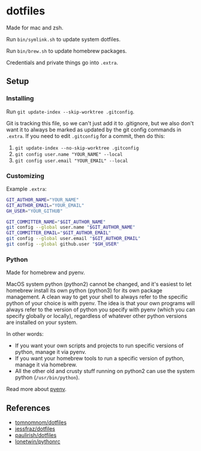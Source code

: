 # dotfiles

Made for mac and zsh.

Run `bin/symlink.sh` to update system dotfiles. 

Run `bin/brew.sh` to update homebrew packages.

Credentials and private things go into `.extra`.

## Setup

### Installing

Run `git update-index --skip-worktree .gitconfig`.

Git is tracking this file, so we can't just add it to .gitignore, but we also
don't want it to always be marked as updated by the git config commands in `.extra`.
If you need to edit `.gitconfig` for a commit, then do this:

1. `git update-index --no-skip-worktree .gitconfig`
2. `git config user.name "YOUR_NAME" --local`
3. `git config user.email "YOUR_EMAIL" --local`

### Customizing

Example `.extra`:

```bash
GIT_AUTHOR_NAME="YOUR_NAME"
GIT_AUTHOR_EMAIL="YOUR_EMAIL"
GH_USER="YOUR_GITHUB"

GIT_COMMITTER_NAME="$GIT_AUTHOR_NAME"
git config --global user.name "$GIT_AUTHOR_NAME"
GIT_COMMITTER_EMAIL="$GIT_AUTHOR_EMAIL"
git config --global user.email "$GIT_AUTHOR_EMAIL"
git config --global github.user "$GH_USER"
```

### Python

Made for homebrew and pyenv.

MacOS system python (python2) cannot be changed, and it's easiest to let homebrew install its own python (python3) for
its own package management. A clean way to get your shell to always refer to the specific python of your choice is with
pyenv. The idea is that your own programs will always refer to the version of python you specify with pyenv (which you
can specify globally or locally), regardless of whatever other python versions are installed on your system.

In other words:

* If you want your own scripts and projects to run specific versions of python, manage it via pyenv.
* If you want your homebrew tools to run a specific version of python, manage it via homebrew.
* All the other old and crusty stuff running on python2 can use the system python (`/usr/bin/python`).

Read more about [pyenv](https://github.com/pyenv/pyenv).

## References

* [tomnomnom/dotfiles](https://github.com/tomnomnom/dotfiles)
* [jessfraz/dotfiles](https://github.com/jessfraz/dotfiles)
* [paulirish/dotfiles](https://github.com/paulirish/dotfiles)
* [lonetwin/pythonrc](https://github.com/lonetwin/pythonrc)